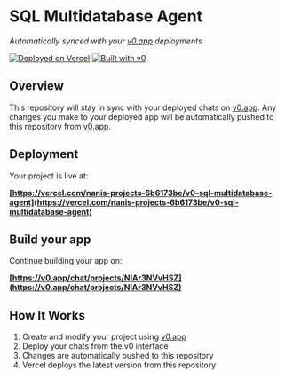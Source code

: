 # SQL Multidatabase Agent

*Automatically synced with your [v0.app](https://v0.app) deployments*

[![Deployed on Vercel](https://img.shields.io/badge/Deployed%20on-Vercel-black?style=for-the-badge&logo=vercel)](https://vercel.com/nanis-projects-6b6173be/v0-sql-multidatabase-agent)
[![Built with v0](https://img.shields.io/badge/Built%20with-v0.app-black?style=for-the-badge)](https://v0.app/chat/projects/NIAr3NVvHSZ)

## Overview

This repository will stay in sync with your deployed chats on [v0.app](https://v0.app).
Any changes you make to your deployed app will be automatically pushed to this repository from [v0.app](https://v0.app).

## Deployment

Your project is live at:

**[https://vercel.com/nanis-projects-6b6173be/v0-sql-multidatabase-agent](https://vercel.com/nanis-projects-6b6173be/v0-sql-multidatabase-agent)**

## Build your app

Continue building your app on:

**[https://v0.app/chat/projects/NIAr3NVvHSZ](https://v0.app/chat/projects/NIAr3NVvHSZ)**

## How It Works

1. Create and modify your project using [v0.app](https://v0.app)
2. Deploy your chats from the v0 interface
3. Changes are automatically pushed to this repository
4. Vercel deploys the latest version from this repository
